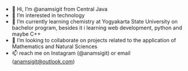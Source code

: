 - 👋 Hi, I’m @anamsigit from Central Java
- 👀 I’m interested in technology
- 🌱 I’m currently learning chemistry at Yogyakarta State University on bachelor program, besides it i learning web development, python and maybe C++
- 💞️ I’m looking to collaborate on projects related to the application of Mathematics and Natural Sciences
- 📫 reach me on Instagram (@anamsigit) or email (anamsigit@outlook.com)

